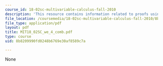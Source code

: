 ```yaml
---
course_id: 18-02sc-multivariable-calculus-fall-2010
description: 'This resource contains information related to proofs using vectors. '
file_location: /coursemedia/18-02sc-multivariable-calculus-fall-2010/8b8209990fd0248b6769e30af8589c7a_MIT18_02SC_we_4_comb.pdf
file_type: application/pdf
layout: pdf
title: MIT18_02SC_we_4_comb.pdf
type: course
uid: 8b8209990fd0248b6769e30af8589c7a

---
```

None